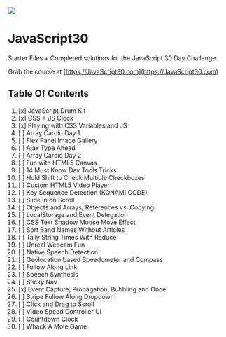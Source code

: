 ﻿![](https://javascript30.com/images/JS3-social-share.png)

# JavaScript30

Starter Files + Completed solutions for the JavaScript 30 Day Challenge.

Grab the course at [https://JavaScript30.com](https://JavaScript30.com)

## Table Of Contents

01. [x] JavaScript Drum Kit
02. [x] CSS + JS Clock
03. [x] Playing with CSS Variables and JS
04. [ ] Array Cardio Day 1
05. [ ] Flex Panel Image Gallery
06. [ ] Ajax Type Ahead
07. [ ] Array Cardio Day 2
08. [ ] Fun with HTML5 Canvas
09. [ ] 14 Must Know Dev Tools Tricks
10. [ ] Hold Shift to Check Multiple Checkboxes
11. [ ] Custom HTML5 Video Player
12. [ ] Key Sequence Detection (KONAMI CODE)
13. [ ] Slide in on Scroll
14. [ ] Objects and Arrays, References vs. Copying
15. [ ] LocalStorage and Event Delegation
16. [ ] CSS Text Shadow Mouse Move Effect
17. [ ] Sort Band Names Without Articles
18. [ ] Tally String Times With Reduce
19. [ ] Unreal Webcam Fun
20. [ ] Native Speech Detection
21. [ ] Geolocation based Speedometer and Compass
22. [ ] Follow Along Link
23. [ ] Speech Synthesis
24. [ ] Sticky Nav
25. [x] Event Capture, Propagation, Bubbling and Once
26. [ ] Stripe Follow Along Dropdown
27. [ ] Click and Drag to Scroll
28. [ ] Video Speed Controller UI
29. [ ] Countdown Clock
30. [ ] Whack A Mole Game